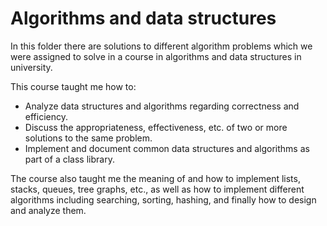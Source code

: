 # Algorithms and data structures

In this folder there are solutions to different algorithm problems which we were assigned to solve in a course in algorithms and data structures in university.

This course taught me how to:
- Analyze data structures and algorithms regarding correctness and efficiency.
- Discuss the appropriateness, effectiveness, etc. of two or more solutions to the same problem.
- Implement and document common data structures and algorithms as part of a class library.

The course also taught me the meaning of and how to implement lists, stacks, queues, tree graphs, etc., as well as how to implement different algorithms including searching, sorting, hashing, and finally how to design and analyze them.
